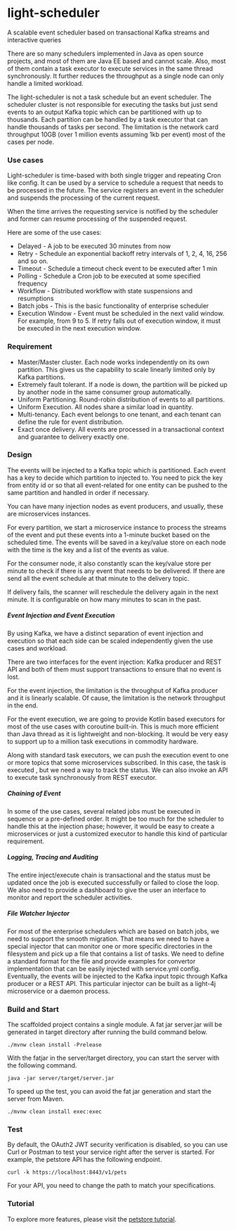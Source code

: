 # light-scheduler
A scalable event scheduler based on transactional Kafka streams and interactive queries

There are so many schedulers implemented in Java as open source projects, and most of them are Java EE based and cannot scale. Also, most of them contain a task executor to execute services in the same thread synchronously. It further reduces the throughput as a single node can only handle a limited workload. 

The light-scheduler is not a task schedule but an event scheduler. The scheduler cluster is not responsible for executing the tasks but just send events to an output Kafka topic which can be partitioned with up to thousands. Each partition can be handled by a task executor that can handle thousands of tasks per second. The limitation is the network card throughput 10GB (over 1 million events assuming 1kb per event) most of the cases per node. 


### Use cases

Light-scheduler is time-based with both single trigger and repeating Cron like config. It can be used by a service to schedule a request that needs to be processed in the future. The service registers an event in the scheduler and suspends the processing of the current request. 

When the time arrives the requesting service is notified by the scheduler and former can resume processing of the suspended request.

Here are some of the use cases: 

* Delayed - A job to be executed 30 minutes from now
* Retry - Schedule an exponential backoff retry intervals of 1, 2, 4, 16, 256 and so on.
* Timeout - Schedule a timeout check event to be executed after 1 min
* Polling - Schedule a Cron job to be executed at some specified frequency
* Workflow - Distributed workflow with state suspensions and resumptions
* Batch jobs - This is the basic functionality of enterprise scheduler
* Execution Window - Event must be scheduled in the next valid window. For example, from 9 to 5. If retry falls out of execution window, it must be executed in the next execution window. 

### Requirement

* Master/Master cluster. Each node works independently on its own partition. This gives us the capability to scale linearly limited only by Kafka partitions. 
* Extremely fault tolerant. If a node is down, the partition will be picked up by another node in the same consumer group automatically.
* Uniform Partitioning. Round-robin distribution of events to all partitions. 
* Uniform Execution. All nodes share a similar load in quantity.
* Multi-tenancy. Each event belongs to one tenant, and each tenant can define the rule for event distribution. 
* Exact once delivery. All events are processed in a transactional context and guarantee to delivery exactly one. 



### Design

The events will be injected to a Kafka topic which is partitioned. Each event has a key to decide which partition to injected to. You need to pick the key from entity id or so that all event-related for one entity can be pushed to the same partition and handled in order if necessary. 

You can have many injection nodes as event producers, and usually, these are microservices instances. 

For every partition, we start a microservice instance to process the streams of the event and put these events into a 1-minute bucket based on the scheduled time. The events will be saved in a key/value store on each node with the time is the key and a list of the events as value. 

For the consumer node, it also constantly scan the key/value store per minute to check if there is any event that needs to be delivered. If there are send all the event schedule at that minute to the delivery topic. 

If delivery fails, the scanner will reschedule the delivery again in the next minute. It is configurable on how many minutes to scan in the past. 


##### Event  Injection and Event Execution

By using Kafka, we have a distinct separation of event injection and execution so that each side can be scaled independently given the use cases and workload. 

There are two interfaces for the event injection: Kafka producer and REST API and both of them must support transactions to ensure that no event is lost. 

For the event injection, the limitation is the throughput of Kafka producer and it is linearly scalable. Of cause, the limitation is the network throughput in the end. 

For the event execution, we are going to provide Kotlin based executors for most of the use cases with coroutine built-in. This is much more efficient than Java thread as it is lightweight and non-blocking. It would be very easy to support up to a million task executions in commodity hardware. 

Along with standard task executors, we can push the execution event to one or more topics that some microservices subscribed. In this case, the task is executed , but we need a way to track the status. We can also invoke an API to execute task synchronously from REST executor. 

##### Chaining of Event

In some of the use cases, several related jobs must be executed in sequence or a pre-defined order. It might be too much for the scheduler to handle this at the injection phase; however, it would be easy to create a microservices or just a customized executor to handle this kind of particular requirement. 

##### Logging, Tracing and Auditing

The entire inject/execute chain is transactional and the status must be updated once the job is executed successfully or failed to close the loop. We also need to provide a dashboard to give the user an interface to monitor and report the scheduler activities. 


##### File Watcher Injector

For most of the enterprise schedulers which are based on batch jobs, we need to support the smooth migration. That means we need to have a special injector that can monitor one or more specific directories in the filesystem and pick up a file that contains a list of tasks. We need to define a standard format for the file and provide examples for convertor implementation that can be easily injected with service.yml config. Eventually, the events will be injected to the Kafka input topic through Kafka producer or a REST API. This particular injector can be built as a light-4j microservice or a daemon process. 


### Build and Start

The scaffolded project contains a single module. A fat jar server.jar will be generated in target directory after running the build command below.

```
./mvnw clean install -Prelease
```

With the fatjar in the server/target directory, you can start the server with the following command.

```
java -jar server/target/server.jar
```

To speed up the test, you can avoid the fat jar generation and start the server from Maven.

```
./mvnw clean install exec:exec
```




### Test

By default, the OAuth2 JWT security verification is disabled, so you can use Curl or Postman to test your service right after the server is started. For example, the petstore API has the following endpoint.

```
curl -k https://localhost:8443/v1/pets
```

For your API, you need to change the path to match your specifications.

### Tutorial

To explore more features, please visit the [petstore tutorial](https://doc.networknt.com/tutorial/rest/openapi/petstore/).

